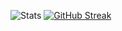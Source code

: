 ![Stats](https://github-readme-stats.vercel.app/api?username=mmnkuh&show_icons=true&theme=onedark&count_private=true&hide_border=true&hide_rank=true)
[![GitHub Streak](https://github-readme-streak-stats.herokuapp.com?user=mmnkuh&theme=onedark&hide_border=true&date_format=j%20M%5B%20Y%5D)](https://git.io/streak-stats)
